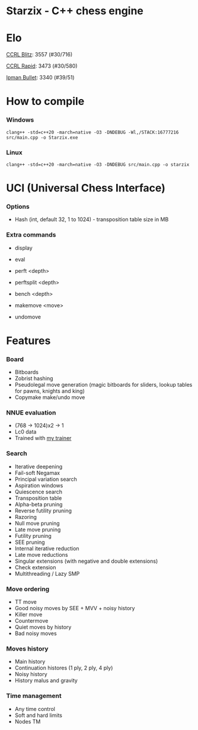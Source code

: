 # Starzix - C++ chess engine

# Elo

[CCRL Blitz](https://www.computerchess.org.uk/ccrl/404/cgi/compare_engines.cgi?class=Single-CPU+engines&only_best_in_class=on&num_best_in_class=1&print=Rating+list&profile_step=50&profile_numbers=1&print=Results+table&print=LOS+table&table_size=100&ct_from_elo=0&ct_to_elo=10000&match_length=30&cross_tables_for_best_versions_only=1&sort_tables=by+rating&diag=0&reference_list=None&recalibrate=no): 3557 (#30/716)

[CCRL Rapid](https://www.computerchess.org.uk/ccrl/4040/cgi/compare_engines.cgi?class=Single-CPU+engines&only_best_in_class=on&num_best_in_class=1&print=Rating+list&profile_step=50&profile_numbers=1&print=Results+table&print=LOS+table&table_size=100&ct_from_elo=0&ct_to_elo=10000&match_length=30&cross_tables_for_best_versions_only=1&sort_tables=by+rating&diag=0&reference_list=None&recalibrate=no): 3473 (#30/580)

[Ipman Bullet](https://ipmanchess.yolasite.com/r9-7945hx.php): 3340 (#39/51)

# How to compile

### Windows

```clang++ -std=c++20 -march=native -O3 -DNDEBUG -Wl,/STACK:16777216 src/main.cpp -o Starzix.exe```

### Linux

```clang++ -std=c++20 -march=native -O3 -DNDEBUG src/main.cpp -o starzix```

# UCI (Universal Chess Interface)

### Options

- Hash (int, default 32, 1 to 1024) - transposition table size in MB

### Extra commands

- display

- eval

- perft \<depth\> 

- perftsplit \<depth\>

- bench \<depth\>

- makemove \<move\>

- undomove

# Features

### Board
- Bitboards
- Zobrist hashing
- Pseudolegal move generation (magic bitboards for sliders, lookup tables for pawns, knights and king)
- Copymake make/undo move

### NNUE evaluation 
- (768 -> 1024)x2 -> 1
- Lc0 data
- Trained with [my trainer](https://github.com/zzzzz151/nn-trainer)

### Search
- Iterative deepening
- Fail-soft Negamax
- Principal variation search
- Aspiration windows
- Quiescence search
- Transposition table
- Alpha-beta pruning
- Reverse futility pruning
- Razoring
- Null move pruning
- Late move pruning
- Futility pruning
- SEE pruning
- Internal iterative reduction
- Late move reductions
- Singular extensions (with negative and double extensions)
- Check extension
- Multithreading / Lazy SMP

### Move ordering
- TT move
- Good noisy moves by SEE + MVV + noisy history
- Killer move
- Countermove
- Quiet moves by history
- Bad noisy moves

### Moves history
- Main history
- Continuation histores (1 ply, 2 ply, 4 ply)
- Noisy history
- History malus and gravity

### Time management
- Any time control
- Soft and hard limits
- Nodes TM
